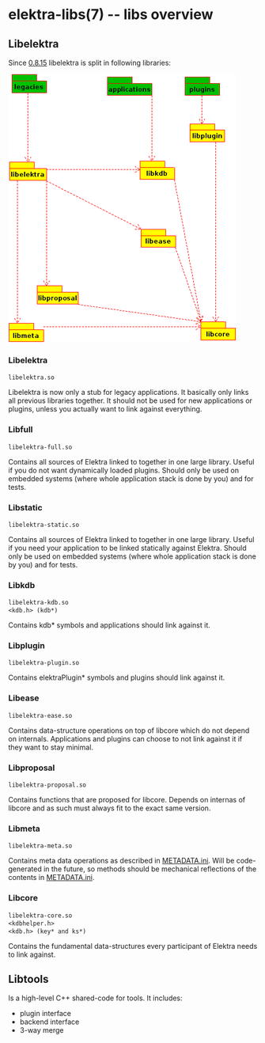 elektra-libs(7) -- libs overview
================================

## Libelektra

Since [0.8.15](/doc/decisions/library_split.md) libelektra is split in following libraries:

![Overview of Libraries](/doc/images/overview_libs.png)

### Libelektra

    libelektra.so

Libelektra is now only a stub for legacy applications. It basically only links all previous libraries
together. It should not be used for new applications or plugins, unless you actually want to link
against everything.

### Libfull

    libelektra-full.so

Contains all sources of Elektra linked to together in one large library.
Useful if you do not want dynamically loaded plugins.
Should only be used on embedded systems (where whole application stack is done by you) and for tests.

### Libstatic

    libelektra-static.so

Contains all sources of Elektra linked to together in one large library.
Useful if you need your application to be linked statically against Elektra.
Should only be used on embedded systems (where whole application stack is done by you) and for tests.

### Libkdb

    libelektra-kdb.so
    <kdb.h> (kdb*)

Contains kdb* symbols and applications should link against it.

### Libplugin

    libelektra-plugin.so

Contains elektraPlugin* symbols and plugins should link against it.

### Libease

    libelektra-ease.so

Contains data-structure operations on top of libcore which do not depend on internals.
Applications and plugins can choose to not link against it if they want to stay minimal.

### Libproposal

    libelektra-proposal.so

Contains functions that are proposed for libcore. Depends on internas of libcore and as
such must always fit to the exact same version.

### Libmeta

    libelektra-meta.so

Contains meta data operations as described in [METADATA.ini](/doc/METADATA.ini).
Will be code-generated in the future, so methods should be mechanical reflections
of the contents in [METADATA.ini](/doc/METADATA.ini).

### Libcore

    libelektra-core.so
    <kdbhelper.h>
    <kdb.h> (key* and ks*)

Contains the fundamental data-structures every participant of Elektra needs
to link against.

## Libtools

Is a high-level C++ shared-code for tools. It includes:

- plugin interface
- backend interface
- 3-way merge
